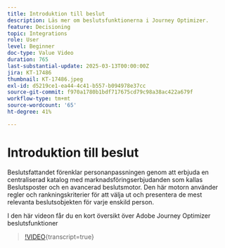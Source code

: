 ```yaml
---
title: Introduktion till beslut
description: Läs mer om beslutsfunktionerna i Journey Optimizer.
feature: Decisioning
topic: Integrations
role: User
level: Beginner
doc-type: Value Video
duration: 765
last-substantial-update: 2025-03-13T00:00:00Z
jira: KT-17486
thumbnail: KT-17486.jpeg
exl-id: d5219ce1-ea44-4c41-b557-b094978e37cc
source-git-commit: f970a1780b1bdf717675cd79c98a38ac422a679f
workflow-type: tm+mt
source-wordcount: '65'
ht-degree: 41%

---
```


# Introduktion till beslut

Beslutsfattandet förenklar personanpassningen genom att erbjuda en centraliserad katalog med marknadsföringserbjudanden som kallas Beslutsposter och en avancerad beslutsmotor. Den här motorn använder regler och rankningskriterier för att välja ut och presentera de mest relevanta beslutsobjekten för varje enskild person.

I den här videon får du en kort översikt över Adobe Journey Optimizer beslutsfunktioner

>[!VIDEO](https://video.tv.adobe.com/v/3451101?quality=12&learn=on){transcript=true}
